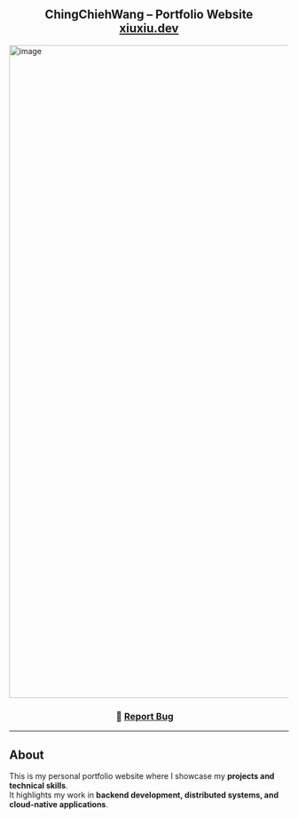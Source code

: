 <h2 align="center">
  ChingChiehWang – Portfolio Website<br/>
  <a href="https://xiuxiu-portfolio.vercel.app/" target="_blank">xiuxiu.dev</a>
</h2>

<img width="2510" height="1176" alt="image" src="https://github.com/user-attachments/assets/4ffd7a62-4dcd-4a31-90df-2df1ef70a2fb" />



<!-- <div align="center">
  <img alt="Demo" src="./Images/readme-img1.png" />
</div> -->

<br/>

<center>

</center>

<h3 align="center">
    🔹
    <a href="https://github.com/Ching-Chieh-Wang/portfolio/issues">Report Bug</a> &nbsp; &nbsp;
</h3>

---

## About

This is my personal portfolio website where I showcase my **projects and technical skills**.  
It highlights my work in **backend development, distributed systems, and cloud-native applications**.

